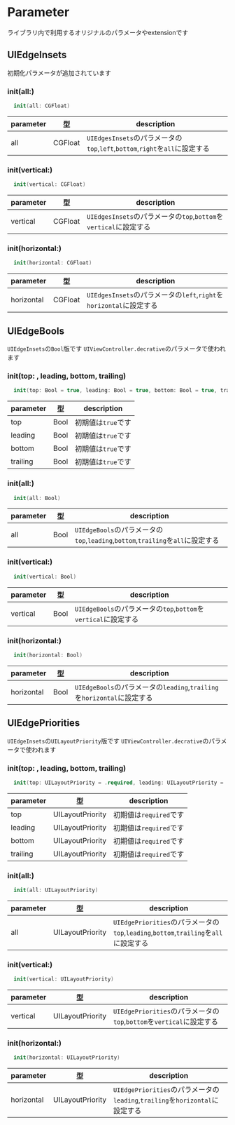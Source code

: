 # Parameter

ライブラリ内で利用するオリジナルのパラメータやextensionです

## UIEdgeInsets

初期化パラメータが追加されています

### init(all:) 

```swift
  init(all: CGFloat)
```
|  parameter | 型 | description |
| ---- | ---- | ---- |
| all | CGFloat | `UIEdgesInsets`のパラメータの`top`,`left`,`bottom`,`right`を`all`に設定する |

### init(vertical:) 

```swift
  init(vertical: CGFloat)
```
|  parameter | 型 | description |
| ---- | ---- | ---- |
| vertical | CGFloat | `UIEdgesInsets`のパラメータの`top`,`bottom`を`vertical`に設定する |

### init(horizontal:) 

```swift
  init(horizontal: CGFloat)
```
|  parameter | 型 | description |
| ---- | ---- | ---- |
| horizontal | CGFloat | `UIEdgesInsets`のパラメータの`left`,`right`を`horizontal`に設定する |

## UIEdgeBools

`UIEdgeInsets`の`Bool`版です
`UIViewController.decrative`のパラメータで使われます

### init(top: , leading, bottom, trailing) 

```swift
  init(top: Bool = true, leading: Bool = true, bottom: Bool = true, trailing: Bool = true)
```
|  parameter | 型 | description |
| ---- | ---- | ---- |
| top | Bool | 初期値は`true`です |
| leading | Bool | 初期値は`true`です |
| bottom | Bool | 初期値は`true`です |
| trailing | Bool | 初期値は`true`です |

### init(all:) 

```swift
  init(all: Bool)
```
|  parameter | 型 | description |
| ---- | ---- | ---- |
| all | Bool | `UIEdgeBools`のパラメータの`top`,`leading`,`bottom`,`trailing`を`all`に設定する |

### init(vertical:) 

```swift
  init(vertical: Bool)
```
|  parameter | 型 | description |
| ---- | ---- | ---- |
| vertical | Bool | `UIEdgeBools`のパラメータの`top`,`bottom`を`vertical`に設定する |

### init(horizontal:) 

```swift
  init(horizontal: Bool)
```
|  parameter | 型 | description |
| ---- | ---- | ---- |
| horizontal | Bool | `UIEdgeBools`のパラメータの`leading`,`trailing`を`horizontal`に設定する |

## UIEdgePriorities

`UIEdgeInsets`の`UILayoutPriority`版です
`UIViewController.decrative`のパラメータで使われます

### init(top: , leading, bottom, trailing) 

```swift
  init(top: UILayoutPriority = .required, leading: UILayoutPriority = .required, bottom: UILayoutPriority = .required, trailing: UILayoutPriority = .required)
```
|  parameter | 型 | description |
| ---- | ---- | ---- |
| top | UILayoutPriority | 初期値は`required`です |
| leading | UILayoutPriority | 初期値は`required`です |
| bottom | UILayoutPriority | 初期値は`required`です |
| trailing | UILayoutPriority | 初期値は`required`です |

### init(all:) 

```swift
  init(all: UILayoutPriority)
```
|  parameter | 型 | description |
| ---- | ---- | ---- |
| all | UILayoutPriority | `UIEdgePriorities`のパラメータの`top`,`leading`,`bottom`,`trailing`を`all`に設定する |

### init(vertical:) 

```swift
  init(vertical: UILayoutPriority)
```
|  parameter | 型 | description |
| ---- | ---- | ---- |
| vertical | UILayoutPriority | `UIEdgePriorities`のパラメータの`top`,`bottom`を`vertical`に設定する |

### init(horizontal:) 

```swift
  init(horizontal: UILayoutPriority)
```
|  parameter | 型 | description |
| ---- | ---- | ---- |
| horizontal | UILayoutPriority | `UIEdgePriorities`のパラメータの`leading`,`trailing`を`horizontal`に設定する |